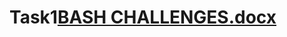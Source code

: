 # Task1[BASH CHALLENGES.docx](https://github.com/KarthikaSrnvs/Task1/files/11070000/BASH.CHALLENGES.docx)
